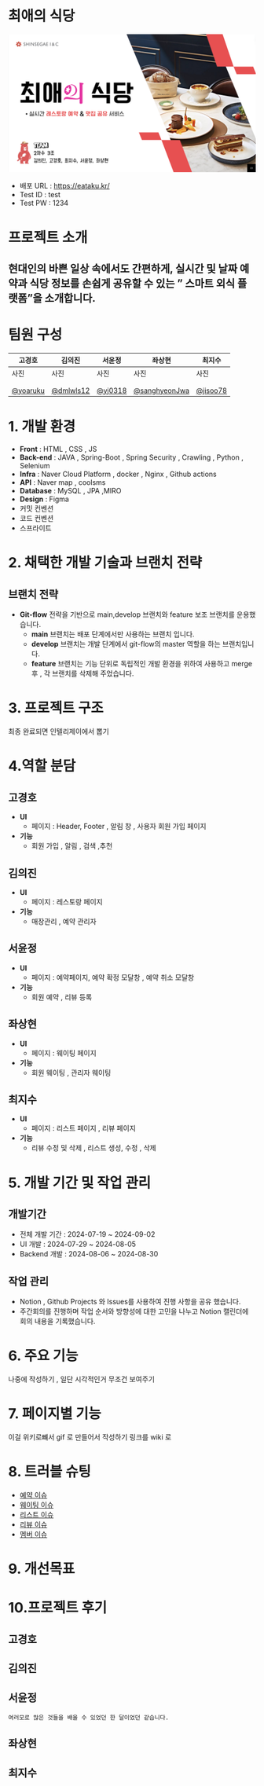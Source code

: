 # 최애의 식당
![Project Introduction](readmeImages/intro.png)
- 배포 URL :  https://eataku.kr/
- Test ID : test
- Test PW : 1234


# 프로젝트 소개

## 현대인의 바쁜 일상 속에서도 간편하게, 실시간 및 날짜 예약과 식당 정보를 손쉽게 공유할 수 있는 ” 스마트 외식 플랫폼”을 소개합니다.

# 팀원 구성

| 고경호                        | 김의진                        | 서윤정                       | 좌상현                                                            | 최지수                       |
|----------------------------|----------------------------|---------------------------|----------------------------------------------------------------|---------------------------|
| 사진 <br/><br/> [@yoaruku](https://github.com/yoaruku) | 사진<br/><br/> [@dmlwls12](https://github.com/dmlwls12) | 사진  <br/><br/>[@yj0318](https://github.com/yj0318) | 사진 <br/><br/> [@sanghyeonJwa](https://github.com/sanghyeonJwa) | 사진<br/><br/> [@jisoo78](https://github.com/jisoo78) |




# 1. 개발 환경

- **Front** : HTML , CSS , JS
- **Back-end** : JAVA , Spring-Boot , Spring Security , Crawling , Python , Selenium
- **Infra** : Naver Cloud Platform , docker , Nginx , Github actions
- **API** : Naver map , coolsms
- **Database** : MySQL , JPA ,MIRO
- **Design** : Figma
- 커밋 컨벤션
- 코드 컨벤션
- 스프라이트

# 2. 채택한 개발 기술과 브랜치 전략



## 브랜치 전략


- **Git-flow** 전략을 기반으로 main,develop 브랜치와 feature 보조 브랜치를 운용했습니다.
  - **main** 브랜치는 배포 단계에서만 사용하는 브랜치 입니다.
  - **develop** 브랜치는 개발 단계에서 git-flow의 master 역할을 하는 브랜치입니다.
  - **feature** 브랜치는 기능 단위로 독립적인 개발 환경을 위하여 사용하고 merge 후 , 각 브랜치를 삭제해 주었습니다.


# 3. 프로젝트 구조


최종 완료되면   인텔리제이에서 뽑기


# 4.역할 분담

## 고경호
- **UI**
  - 페이지 : Header, Footer , 알림 창 , 사용자 회원 가입 페이지
- **기능**
  - 회원 가입 , 알림 , 검색 ,추천
  

## 김의진

- **UI**
    - 페이지 : 레스토랑  페이지 
- **기능**
    - 매장관리 , 예약 관리자 


## 서윤정

- **UI**
    - 페이지 : 예약페이지, 예약 확정 모달창 , 예약 취소 모달창
- **기능**
    -  회원 예약 , 리뷰 등록 

## 좌상현

- **UI**
  - 페이지 : 웨이팅 페이지
- **기능**
  - 회원 웨이팅 , 관리자 웨이팅


## 최지수

- **UI**
    - 페이지 : 리스트 페이지 , 리뷰 페이지
- **기능**
    - 리뷰 수정 및 삭제 , 리스트 생성, 수정 , 삭제


# 5. 개발 기간 및 작업 관리

## 개발기간

- 전체 개발 기간 : 2024-07-19 ~ 2024-09-02
- UI 개발 : 2024-07-29 ~ 2024-08-05
- Backend 개발 : 2024-08-06 ~ 2024-08-30

## 작업 관리

- Notion , Github Projects 와 Issues를 사용하여 진행 사항을 공유 했습니다.
- 주간회의를 진행하며 작업 순서와 방향성에 대한 고민을 나누고 Notion 캘린더에 회의 내용을 기록했습니다.


# 6. 주요 기능



나중에 작성하기 , 일단 시각적인거 무조건 보여주기


# 7. 페이지별 기능


이걸 위키로뺴서 gif 로 만들어서 작성하기 링크를 wiki 로


# 8. 트러블 슈팅

- [예약 이슈](https://github.com/ssg-240304-java2/final-oshi-no-restaurant/wiki/%EC%98%88%EC%95%BD-%EC%9D%B4%EC%8A%88) 
- [웨이팅 이슈](https://github.com/ssg-240304-java2/final-oshi-no-restaurant/wiki/%EC%9B%A8%EC%9D%B4%ED%8C%85-%EC%9D%B4%EC%8A%88)
- [리스트 이슈](https://github.com/ssg-240304-java2/final-oshi-no-restaurant/wiki/%EB%A6%AC%EC%8A%A4%ED%8A%B8-%EC%9D%B4%EC%8A%88)
- [리뷰 이슈](https://github.com/ssg-240304-java2/final-oshi-no-restaurant/wiki/%EB%A6%AC%EB%B7%B0-%EC%9D%B4%EC%8A%88)
- [멤버 이슈](https://github.com/ssg-240304-java2/final-oshi-no-restaurant/wiki/%EB%A9%A4%EB%B2%84-%EC%9D%B4%EC%8A%88)


# 9. 개선목표

# 10.프로젝트 후기

## 고경호



## 김의진




## 서윤정

    여러모로 많은 것들을 배울 수 있었던 한 달이었던 같습니다. 



## 좌상현




## 최지수












